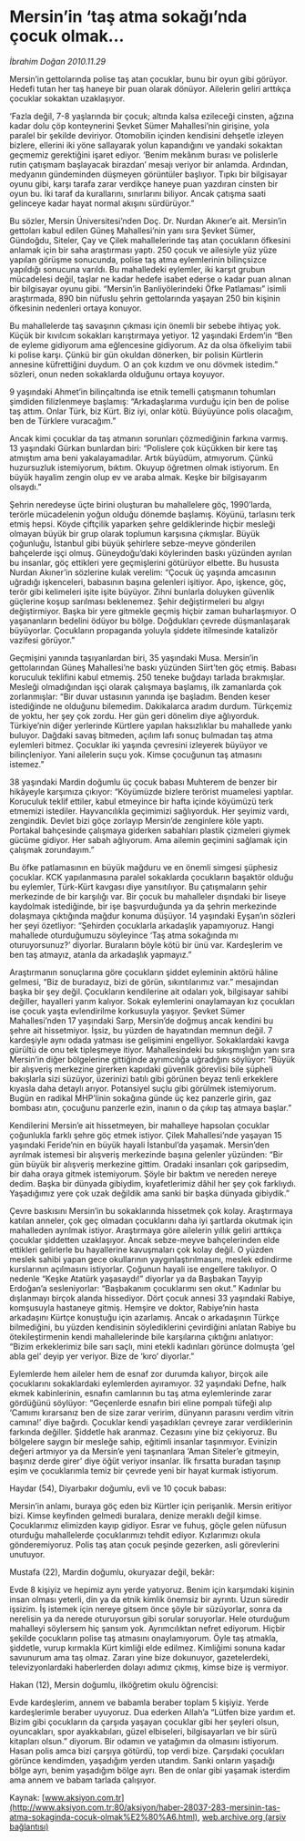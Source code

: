 # Mersin’in ‘taş atma sokağı’nda çocuk olmak…

*İbrahim Doğan 2010.11.29*

<font class="agenda2NewsSpot">
 Mersin’in gettolarında polise taş atan çocuklar, bunu bir oyun gibi görüyor. Hedefi tutan her taş haneye bir puan olarak dönüyor. Ailelerin geliri arttıkça çocuklar sokaktan uzaklaşıyor.
</font>
<font class="newsDetail">
 <p>
  <p class="MsoNormal">
   ‘Fazla değil, 7-8 yaşlarında bir çocuk; altında kalsa ezileceği cinsten, ağzına kadar dolu çöp konteynerini Şevket Sümer Mahallesi’nin girişine, yola paralel bir şekilde deviriyor. Otomobilin içinden kendisini dehşetle izleyen bizlere, ellerini iki yöne sallayarak yolun kapandığını ve yandaki sokaktan geçmemiz gerektiğini işaret ediyor. ‘Benim mekânım burası ve polislerle rutin çatışmam başlayacak birazdan’ mesajı veriyor bir anlamda. Ardından, medyanın gündeminden düşmeyen görüntüler başlıyor. Tıpkı bir bilgisayar oyunu gibi, karşı tarafa zarar verdikçe haneye puan yazdıran cinsten bir oyun bu. İki taraf da kurallarını, sınırlarını biliyor. Ancak çatışma saati gelinceye kadar hayat normal akışını sürdürüyor.”
  </p>
  <p class="MsoNormal">
   Bu sözler, Mersin Üniversitesi’nden Doç. Dr. Nurdan Akıner’e ait. Mersin’in gettoları kabul edilen Güneş Mahallesi’nin yanı sıra Şevket Sümer, Gündoğdu, Siteler, Çay ve Çilek mahallelerinde taş atan çocukların öfkesini anlamak için bir saha araştırması yaptı. 250 çocuk ve ailesiyle yüz yüze yapılan görüşme sonucunda, polise taş atma eylemlerinin bilinçsizce yapıldığı sonucuna varıldı. Bu mahalledeki eylemler, iki karşıt grubun mücadelesi değil, taşlar ne kadar hedefe isabet ederse o kadar puan alınan bir bilgisayar oyunu gibi. “Mersin’in Banliyölerindeki Öfke Patlaması” isimli araştırmada, 890 bin nüfuslu şehrin gettolarında yaşayan 250 bin kişinin öfkesinin nedenleri ortaya konuyor.
  </p>
  <p class="MsoNormal">
   Bu mahallelerde taş savaşının çıkması için önemli bir sebebe ihtiyaç yok. Küçük bir kıvılcım sokakları karıştırmaya yetiyor. 12 yaşındaki Erdem’in “Ben de eyleme gidiyorum ama eğlencesine gidiyorum. Az da olsa öfkeliyim tabii ki polise karşı. Çünkü bir gün okuldan dönerken, bir polisin Kürtlerin annesine küfrettiğini duydum. O an çok kızdım ve onu dövmek istedim.” sözleri, onun neden sokaklarda olduğunu ortaya koyuyor.
  </p>
  <p class="MsoNormal">
   9 yaşındaki Ahmet’in bilinçaltında ise etnik temelli çatışmanın tohumları şimdiden filizlenmeye başlamış: “Arkadaşlarıma vurduğu için ben de polise taş attım. Onlar Türk, biz Kürt. Biz iyi, onlar kötü. Büyüyünce polis olacağım, ben de Türklere vuracağım.”
  </p>
  <p class="MsoNormal">
   Ancak kimi çocuklar da taş atmanın sorunları çözmediğinin farkına varmış. 13 yaşındaki Gürkan bunlardan biri: “Polislere çok küçükken bir kere taş atmıştım ama beni yakalayamadılar. Artık büyüdüm, atmıyorum. Çünkü huzursuzluk istemiyorum, bıktım. Okuyup öğretmen olmak istiyorum. En büyük hayalim zengin olup ev ve araba almak. Keşke bir bilgisayarım olsaydı.”
  </p>
  <p class="MsoNormal">
   Şehrin neredeyse üçte birini oluşturan bu mahallelere göç, 1990’larda, terörle mücadelenin yoğun olduğu dönemde başlamış. Köyünü, tarlasını terk etmiş hepsi. Köyde çiftçilik yaparken şehre geldiklerinde hiçbir mesleği olmayan büyük bir grup olarak toplumun karşısına çıkmışlar. Büyük çoğunluğu, İstanbul gibi büyük şehirlere sebze-meyve gönderilen bahçelerde işçi olmuş. Güneydoğu’daki köylerinden baskı yüzünden ayrılan bu insanlar, göç ettikleri yere geçmişlerini götürüyor elbette.
   <span>
   </span>
   Bu hususta Nurdan Akıner’in sözlerine kulak verelim: “Çocuk üç yaşında amcasının uğradığı işkenceleri, babasının başına gelenleri işitiyor. Apo, işkence, göç, terör gibi kelimeleri işite işite büyüyor. Zihni bunlarla doluyken güvenlik güçlerine koşup sarılması beklenemez. Şehir değiştirmeleri bu algıyı değiştirmiyor. Başka bir yere gitmekle geçmiş hiçbir zaman buharlaşmıyor. O yaşananların bedelini ödüyor bu bölge. Doğdukları çevrede düşmanlaşarak büyüyorlar. Çocukların propaganda yoluyla şiddete itilmesinde katalizör vazifesi görüyor.”
  </p>
  <p class="MsoNormal">
   Geçmişini yanında taşıyanlardan biri, 35 yaşındaki Musa. Mersin’in gettolarından Güneş Mahallesi’ne
   <span>
   </span>
   baskı yüzünden Siirt’ten göç etmiş. Babası koruculuk teklifini kabul etmemiş. 250 teneke buğdayı tarlada bırakmışlar. Mesleği olmadığından işçi olarak çalışmaya başlamış, ilk zamanlarda çok zorlanmışlar: “Bir duvar ustasının yanında işe başladım. Benden keser istediğinde ne olduğunu bilemedim. Dakikalarca aradım durdum. Türkçemiz de yoktu, her şey çok zordu. Her gün geri dönelim diye ağlıyorduk. Türkiye’nin diğer yerlerinde Kürtlere yapılan haksızlıklar bu mahallede yankı buluyor. Dağdaki savaş bitmeden, açılım lafı sonuç bulmadan taş atma eylemleri bitmez. Çocuklar iki yaşında çevresini izleyerek büyüyor ve bilinçleniyor. Yani ailelerin suçu yok. Kimse çocuğunun taş atmasını istemez.”
  </p>
  <p class="MsoNormal">
   38 yaşındaki Mardin doğumlu üç çocuk babası Muhterem de benzer bir hikâyeyle karşımıza çıkıyor: “Köyümüzde bizlere terörist muamelesi yaptılar. Koruculuk teklif ettiler, kabul etmeyince bir hafta içinde köyümüzü terk etmemizi istediler. Hayvancılıkla geçimimizi sağlıyorduk. Her şeyimiz vardı, zengindik. Devlet bizi göçe zorlayıp Mersin’de zenginlere köle yaptı. Portakal bahçesinde çalışmaya giderken sabahları plastik çizmeleri giymek gücüme gidiyor. Her sabah ağlıyorum. Ama ailemin geçimini sağlamak için çalışmak zorundayım.”
  </p>
  <p class="MsoNormal">
   Bu öfke patlamasının en büyük mağduru ve en önemli simgesi şüphesiz çocuklar. KCK yapılanmasına paralel sokaklarda çocukların başaktör olduğu bu eylemler, Türk-Kürt kavgası diye yansıtılıyor. Bu çatışmaların şehir merkezinde de bir karşılığı var. Bir çocuk bu mahalleler dışındaki bir liseye kaydolmak istediğinde, bir işe başvurduğunda ya da şehrin merkezinde dolaşmaya çıktığında mağdur konuma düşüyor. 14 yaşındaki Eyşan’ın sözleri her şeyi özetliyor: “Şehirden çocuklarla arkadaşlık yapamıyoruz. Hangi mahallede oturduğumuzu söyleyince ‘Taş atma sokağında mı oturuyorsunuz?’ diyorlar. Buraların böyle kötü bir ünü var. Kardeşlerim ve ben taş atmayız, atanla da arkadaşlık yapmayız.”
  </p>
  <p class="MsoNormal">
   Araştırmanın sonuçlarına göre çocukların şiddet eyleminin aktörü hâline gelmesi, “Biz de buradayız, bizi de görün, sıkıntılarımız var.” mesajından başka bir şey değil. Çocukların kendilerine ait odaları yok, bilgisayar sahibi değiller, hayalleri yarım kalıyor. Sokak eylemlerini onaylamayan kız çocukları ise çocuk yaşta evlendirilme korkusuyla yaşıyor. Şevket Sümer Mahallesi’nden 17 yaşındaki Sarp, Mersin’de doğmuş ancak kendini bu şehre ait hissetmiyor. İşsiz, bu yüzden de hayatından memnun değil. 7 kardeşiyle aynı odada yatması ise gelişimini engelliyor. Sokaklardaki kavga gürültü de onu tek tipleşmeye itiyor. Mahallesindeki bu sıkışmışlığın yanı sıra Mersin’in diğer bölgelerine gittiğinde ayrımcılığa uğradığını söylüyor: “Büyük bir alışveriş merkezine girerken kapıdaki güvenlik görevlisi bile şüpheli bakışlarla sizi süzüyor, üzerinizi batılı gibi görünen beyaz tenli erkeklere kıyasla daha detaylı arıyor. Potansiyel suçlu gibi görülmek istemiyorum. Bugün en radikal MHP’linin sokağına günde üç kez panzerle girin, gaz bombası atın, çocuğunu panzerle ezin, inanın o da çıkıp taş atmaya başlar.”
  </p>
  <p class="MsoNormal">
   Kendilerini Mersin’e ait hissetmeyen, bir mahalleye hapsolan çocuklar çoğunlukla farklı şehre göç etmek istiyor. Çilek Mahallesi’nde yaşayan 15 yaşındaki Feride’nin en büyük hayali İstanbul’da yaşamak. Mersin’den ayrılmak istemesi bir alışveriş merkezinde başına gelenler yüzünden: “Bir gün büyük bir alışveriş merkezine gittim. Oradaki insanları çok garipsedim, bir daha oraya gitmek istemiyorum. Şöyle bir baktım ve nereden nereye dedim. Başka bir dünyada gibiydim, kıyafetlerimiz dâhil her şey çok farklıydı. Yaşadığımız yere çok uzak değildik ama sanki bir başka dünyada gibiydik.”
  </p>
  <p class="MsoNormal">
   Çevre baskısını Mersin’in bu sokaklarında hissetmek çok kolay. Araştırmaya katılan anneler, çok geç olmadan çocuklarını daha iyi şartlarda okutmak için mahalleden ayrılmak istiyor. Araştırmaya göre ailelerin yıllık geliri arttıkça çocuklar şiddetten uzaklaşıyor. Ancak sebze-meyve bahçelerinden elde ettikleri gelirlerle bu hayallerine kavuşmaları çok kolay değil. O yüzden meslek sahibi yapan gece okullarının yaygınlaştırılmasını, meslek edindirme kurslarının açılmasını istiyorlar. Çoğunun hayali ise engellere takılıyor. O nedenle “Keşke Atatürk yaşasaydı!” diyorlar ya da Başbakan Tayyip Erdoğan’a sesleniyorlar: “Başbakanım çocuklarımı sen okut.” Kadınlar bu dışlanmayı birçok alanda hissediyor. Dört çocuk annesi 33 yaşındaki Rabiye, komşusuyla hastaneye gitmiş. Hemşire ve doktor, Rabiye’nin hasta arkadaşını Kürtçe konuştuğu için azarlamış. Ancak o arkadaşının Türkçe bilmediğini, bu yüzden kendisinin söylediklerini çevirdiğini anlatan Rabiye bu ötekileştirmenin kendi mahallelerinde bile karşılarına çıktığını anlatıyor: “Bizim erkeklerimiz bile sarı saçlı, mini etekli kadınları görünce dolmuşta ‘gel abla gel’ deyip yer veriyor. Bize de ‘kıro’ diyorlar.”
  </p>
  <p class="MsoNormal">
   Eylemlerde hem aileler hem de esnaf zor durumda kalıyor, birçok aile çocuklarını sokaklardaki eylemlerden ayıramıyor. 32 yaşındaki Defne, halk ekmek kabinlerinin, esnafın camlarının bu taş atma eylemlerinde zarar gördüğünü söylüyor: “Geçenlerde esnafın biri eline pompalı tüfeği alıp ‘Camımı kırarsanız ben de size zarar veririm, dünyanın parasını verdim vitrin camına!’ diye bağırdı. Çocuklar kendi yaşadıkları çevreye zarar verdiklerinin farkında değiller. Şiddetle hak aranmaz. Cezasını yine biz çekiyoruz. Bu bölgelere saygın bir mesleğe sahip, eğitimli insanlar taşınmıyor. Evinizin değeri artmıyor ya da Mersin’e yeni taşınanlara ‘Aman Siteler’e gitmeyin, başınız derde girer’ diye öğüt veriyor insanlar. İlk fırsatta buradan taşınıp eşim ve çocuklarımla temiz bir çevrede yeni bir hayat kurmak istiyorum.
  </p>
  <p class="MsoNormal">
  </p>
  <p class="MsoNormal">
  </p>
  <p class="MsoNormal">
   Haydar (54), Diyarbakır doğumlu, evli ve 10 çocuk babası:
  </p>
  <p class="MsoNormal">
   Mersin’in anlamı, buraya göç eden biz Kürtler için perişanlık. Mersin eritiyor bizi. Kimse keyfinden gelmedi buralara, denize meraklı değil kimse. Çocuklarımız elimizden kayıp gidiyor. Esrar ve fuhuş, göçle gelen nüfusun oturduğu mahallelerde çocuklarımızı tehdit ediyor. Kızlarımızı okula gönderemiyoruz. Polis taş atan çocuk peşinde gezerken, asli görevlerini unutuyor.
  </p>
  <p class="MsoNormal">
   Mustafa (22), Mardin doğumlu, okuryazar değil, bekâr:
  </p>
  <p class="MsoNormal">
   Evde 8 kişiyiz ve hepimiz aynı yerde yatıyoruz. Benim için karşımdaki kişinin insan olması yeterli, din ya da etnik kimlik önemsiz bir ayrıntı. Uzun süredir işsizim. İş istemek için nereye gitsem önce şöyle bir süzüyorlar, sonra da nerelisin ya da nerede oturuyorsun gibi sorular soruyorlar. Hele oturduğum mahalleyi söylersem hiç şansım yok. Ayrımcılıktan nefret ediyorum. Hiçbir şekilde çocukların polise taş atmasını onaylamıyorum. Öyle taş atmakla, şiddetle, vurup kırmakla Kürt kimliği elde edilmez. Kimliğimi sonuna kadar savunurum ama taş olmaz. Zararı yine bize dokunuyor, gazetelerdeki, televizyonlardaki haberlerden dolayı adımız çıkmış, kimse bize iş vermiyor.
  </p>
  <p class="MsoNormal">
   Hakan (12), Mersin doğumlu, ilköğretim okulu öğrencisi:
  </p>
  <p class="MsoNormal">
   Evde kardeşlerim, annem ve babamla beraber toplam 5 kişiyiz. Yerde kardeşlerimle beraber uyuyoruz. Dua ederken Allah’a “Lütfen bize yardım et. Bizim gibi çocukların da çarşıda yaşayan çocuklar gibi her şeyleri olsun, oyuncakları, spor ayakkabıları, güzel elbiseleri, bilgisayarları ve bir sürü kitapları olsun.” diyorum. Bir odamın ve yatağımın da olmasını istiyorum. Hasan polis amca bizi çarşıya götürdü, top verdi bize. Çarşıdaki çocukları görünce kendimden, yaşadığım yerden utandım. Sanki onların yaşadığı bölge ayrı, benim yaşadığım bölge ayrı. Ben de onlar gibi yaşamak isterdim ama annem ve babam tarlada çalışıyor.
  </p>
 </p>
</font>

Kaynak: [www.aksiyon.com.tr](http://www.aksiyon.com.tr:80/aksiyon/haber-28037-283-mersinin-tas-atma-sokaginda-cocuk-olmak%E2%80%A6.html), [web.archive.org (arşiv bağlantısı)](http://web.archive.org/web/20101203194850/http://www.aksiyon.com.tr:80/aksiyon/haber-28037-283-mersinin-tas-atma-sokaginda-cocuk-olmak%E2%80%A6.html)
